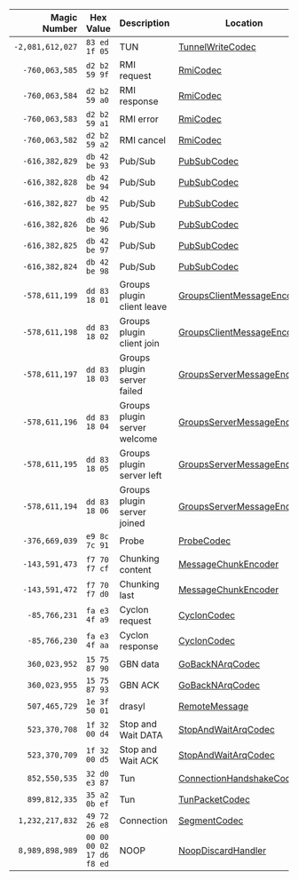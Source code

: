 | Magic Number       | Hex Value                 | Description                  | Location                                                                                                                                     |
|-------------------:|---------------------------|------------------------------|----------------------------------------------------------------------------------------------------------------------------------------------|
| `-2,081,612,027`   | `83 ed 1f 05`             | TUN                          | [TunnelWriteCodec](drasyl-cli/src/main/java/org/drasyl/cli/tunnel/handler/TunnelWriteCodec.java)                                             |
| `-760,063,585`     | `d2 b2 59 9f`             | RMI request                  | [RmiCodec](drasyl-extras/src/main/java/org/drasyl/handler/rmi/RmiCodec.java)                                                                 |
| `-760,063,584`     | `d2 b2 59 a0`             | RMI response                 | [RmiCodec](drasyl-extras/src/main/java/org/drasyl/handler/rmi/RmiCodec.java)                                                                 |
| `-760,063,583`     | `d2 b2 59 a1`             | RMI error                    | [RmiCodec](drasyl-extras/src/main/java/org/drasyl/handler/rmi/RmiCodec.java)                                                                 |
| `-760,063,582`     | `d2 b2 59 a2`             | RMI cancel                   | [RmiCodec](drasyl-extras/src/main/java/org/drasyl/handler/rmi/RmiCodec.java)                                                                 |
| `-616,382,829`     | `db 42 be 93`             | Pub/Sub                      | [PubSubCodec](drasyl-core/src/main/java/org/drasyl/handler/pubsub/PubSubCodec.java)                                                          |
| `-616,382,828`     | `db 42 be 94`             | Pub/Sub                      | [PubSubCodec](drasyl-core/src/main/java/org/drasyl/handler/pubsub/PubSubCodec.java)                                                          |
| `-616,382,827`     | `db 42 be 95`             | Pub/Sub                      | [PubSubCodec](drasyl-core/src/main/java/org/drasyl/handler/pubsub/PubSubCodec.java)                                                          |
| `-616,382,826`     | `db 42 be 96`             | Pub/Sub                      | [PubSubCodec](drasyl-core/src/main/java/org/drasyl/handler/pubsub/PubSubCodec.java)                                                          |
| `-616,382,825`     | `db 42 be 97`             | Pub/Sub                      | [PubSubCodec](drasyl-core/src/main/java/org/drasyl/handler/pubsub/PubSubCodec.java)                                                          |
| `-616,382,824`     | `db 42 be 98`             | Pub/Sub                      | [PubSubCodec](drasyl-core/src/main/java/org/drasyl/handler/pubsub/PubSubCodec.java)                                                          |
| `-578,611,199`     | `dd 83 18 01`             | Groups plugin client leave   | [GroupsClientMessageEncoder](drasyl-plugin-groups-client/src/main/java/org/drasyl/node/plugin/groups/client/GroupsClientMessageEncoder.java) |
| `-578,611,198`     | `dd 83 18 02`             | Groups plugin client join    | [GroupsClientMessageEncoder](drasyl-plugin-groups-client/src/main/java/org/drasyl/node/plugin/groups/client/GroupsClientMessageEncoder.java) |
| `-578,611,197`     | `dd 83 18 03`             | Groups plugin server failed  | [GroupsServerMessageEncoder](drasyl-plugin-groups-client/src/main/java/org/drasyl/node/plugin/groups/client/GroupsServerMessageEncoder.java) |
| `-578,611,196`     | `dd 83 18 04`             | Groups plugin server welcome | [GroupsServerMessageEncoder](drasyl-plugin-groups-client/src/main/java/org/drasyl/node/plugin/groups/client/GroupsServerMessageEncoder.java) |
| `-578,611,195`     | `dd 83 18 05`             | Groups plugin server left    | [GroupsServerMessageEncoder](drasyl-plugin-groups-client/src/main/java/org/drasyl/node/plugin/groups/client/GroupsServerMessageEncoder.java) |
| `-578,611,194`     | `dd 83 18 06`             | Groups plugin server joined  | [GroupsServerMessageEncoder](drasyl-plugin-groups-client/src/main/java/org/drasyl/node/plugin/groups/client/GroupsServerMessageEncoder.java) |
| `-376,669,039`     | `e9 8c 7c 91`             | Probe                        | [ProbeCodec](drasyl-cli/src/main/java/org/drasyl/cli/perf/handler/ProbeCodec.java)                                                           |
| `-143,591,473`     | `f7 70 f7 cf`             | Chunking content             | [MessageChunkEncoder](drasyl-core/src/main/java/org/drasyl/handler/stream/MessageChunkEncoder.java)                                          |
| `-143,591,472`     | `f7 70 f7 d0`             | Chunking last                | [MessageChunkEncoder](drasyl-core/src/main/java/org/drasyl/handler/stream/MessageChunkEncoder.java)                                          |
| `-85,766,231`      | `fa e3 4f a9`             | Cyclon request               | [CyclonCodec](drasyl-extras/src/main/java/org/drasyl/handler/membership/cyclon/CyclonCodec.java)                                             |
| `-85,766,230`      | `fa e3 4f aa`             | Cyclon response              | [CyclonCodec](drasyl-extras/src/main/java/org/drasyl/handler/membership/cyclon/CyclonCodec.java)                                             |
| `360,023,952`      | `15 75 87 90`             | GBN data                     | [GoBackNArqCodec](drasyl-core/src/main/java/org/drasyl/handler/arq/gobackn/GoBackNArqCodec.java)                                             |
| `360,023,955`      | `15 75 87 93`             | GBN ACK                      | [GoBackNArqCodec](drasyl-core/src/main/java/org/drasyl/handler/arq/gobackn/GoBackNArqCodec.java)                                             |
| `507,465,729`      | `1e 3f 50 01`             | drasyl                       | [RemoteMessage](drasyl-core/src/main/java/org/drasyl/handler/remote/protocol/RemoteMessage.java)                                             |
| `523,370,708`      | `1f 32 00 d4`             | Stop and Wait DATA           | [StopAndWaitArqCodec](drasyl-core/src/main/java/org/drasyl/handler/arq/stopandwait/StopAndWaitArqCodec.java)                                 |
| `523,370,709`      | `1f 32 00 d5`             | Stop and Wait ACK            | [StopAndWaitArqCodec](drasyl-core/src/main/java/org/drasyl/handler/arq/stopandwait/StopAndWaitArqCodec.java)                                 |
| `852,550,535`      | `32 d0 e3 87`             | Tun                          | [ConnectionHandshakeCodec](drasyl-extras/src/main/java/org/drasyl/handler/connection/ConnectionHandshakeCodec.java)                          |
| `899,812,335`      | `35 a2 0b ef`             | Tun                          | [TunPacketCodec](drasyl-cli/src/main/java/org/drasyl/cli/tun/handler/TunPacketCodec.java)                                                    |
| `1,232,217,832`    | `49 72 26 e8`             | Connection                   | [SegmentCodec](drasyl-extras/src/main/java/org/drasyl/handler/connection/SegmentCodec.java)                                                  |
| `8,989,898,989`    | `00 00 00 02 17 d6 f8 ed` | NOOP                         | [NoopDiscardHandler](drasyl-extras/src/main/java/org/drasyl/handler/noop/NoopDiscardHandler.java)                                            |
